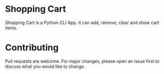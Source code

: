 # Shopping Cart
Shopping Cart is a Python CLI App. It can add, remove, clear and show cart items.

# Contributing
Pull requests are welcome. For major changes, please open an issue first to discuss what you would like to change.